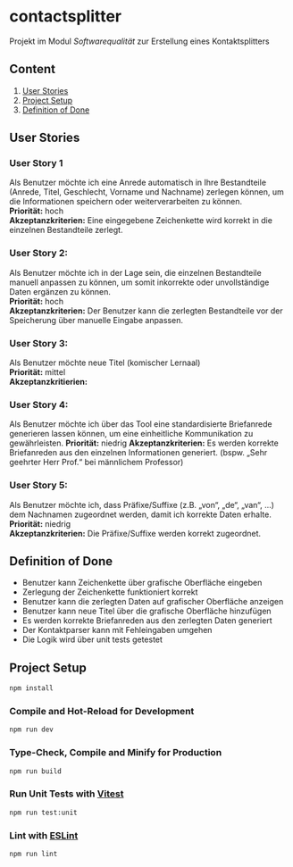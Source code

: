 # contactsplitter

Projekt im Modul *Softwarequalität* zur Erstellung eines Kontaktsplitters

## Content
1. [User Stories](#user-stories)
2. [Project Setup](#project-setup)
3. [Definition of Done](#definition-of-done)

## User Stories

### User Story 1
Als Benutzer möchte ich eine Anrede automatisch in Ihre Bestandteile (Anrede, Titel, Geschlecht, Vorname und Nachname) zerlegen können, um die Informationen speichern oder weiterverarbeiten zu können.  
**Priorität:** hoch  
**Akzeptanzkriterien:** Eine eingegebene Zeichenkette wird korrekt in die einzelnen Bestandteile zerlegt.

### User Story 2: 
Als Benutzer möchte ich in der Lage sein, die einzelnen Bestandteile manuell anpassen zu können, um somit inkorrekte oder unvollständige Daten ergänzen zu können.  
**Priorität:** hoch  
**Akzeptanzkriterien:** Der Benutzer kann die zerlegten Bestandteile vor der Speicherung über manuelle Eingabe anpassen.

### User Story 3:
Als Benutzer möchte neue Titel (komischer Lernaal)  
**Priorität:** mittel  
**Akzeptanzkritierien:** 

### User Story 4: 
Als Benutzer möchte ich über das Tool eine standardisierte Briefanrede generieren lassen können, um eine einheitliche Kommunikation zu gewährleisten.
**Priorität:** niedrig
**Akzeptanzkriterien:** Es werden korrekte Briefanreden aus den einzelnen Informationen generiert. (bspw. „Sehr geehrter Herr Prof.“ bei männlichem Professor)

### User Story 5:
Als Benutzer möchte ich, dass Präfixe/Suffixe (z.B. „von“, „de“, „van“, …) dem Nachnamen zugeordnet werden, damit ich korrekte Daten erhalte.  
**Priorität:** niedrig  
**Akzeptanzkriterien:** Die Präfixe/Suffixe werden korrekt zugeordnet.


## Definition of Done

* Benutzer kann Zeichenkette über grafische Oberfläche eingeben
* Zerlegung der Zeichenkette funktioniert korrekt
* Benutzer kann die zerlegten Daten auf grafischer Oberfläche anzeigen
* Benutzer kann neue Titel über die grafische Oberfläche hinzufügen
* Es werden korrekte Briefanreden aus den zerlegten Daten generiert
* Der Kontaktparser kann mit Fehleingaben umgehen
* Die Logik wird über unit tests getestet


## Project Setup

```sh
npm install
```

### Compile and Hot-Reload for Development

```sh
npm run dev
```

### Type-Check, Compile and Minify for Production

```sh
npm run build
```

### Run Unit Tests with [Vitest](https://vitest.dev/)

```sh
npm run test:unit
```

### Lint with [ESLint](https://eslint.org/)

```sh
npm run lint
```
